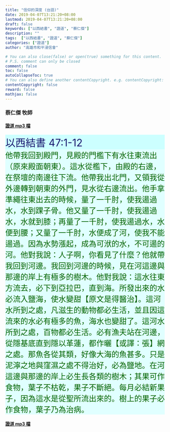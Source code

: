 ```yaml
---
title: "信仰的深度 (台語)"
date: 2019-04-07T13:21:20+08:00
lastmod: 2019-04-07T13:21:20+08:00
draft: false
keywords: ["以西結書", "證道", "蔡仁傑"]
description: ""
tags:  ["以西結書", "證道", "蔡仁傑"]
categories: ["證道"]
author: "高雄市和平浸信會"

# You can also close(false) or open(true) something for this content.
# P.S. comment can only be closed
comment: false
toc: false
autoCollapseToc: true
# You can also define another contentCopyright. e.g. contentCopyright: "This is another copyright."
contentCopyright: false
reward: false
mathjax: false
---
```


### 蔡仁傑 牧師

#### [證道 mp3 檔](/mp3-s/s20190407t.mp3 "信仰的深度 - 台語")

<div style="background-color:#CCFFFF"><font size="6", color="#191970">
以西結書 47:1-12
</font>
</div>

<div style="background-color:#E0FFFF"><font size="5", color="#006400">
他帶我回到殿門，見殿的門檻下有水往東流出（原來殿面朝東）。這水從檻下，由殿的右邊，在祭壇的南邊往下流。他帶我出北門，又領我從外邊轉到朝東的外門，見水從右邊流出。他手拿準繩往東出去的時候，量了一千肘，使我逿過水，水到踝子骨。他又量了一千肘，使我逿過水，水就到膝；再量了一千肘，使我逿過水，水便到腰；又量了一千肘，水便成了河，使我不能逿過。因為水勢漲起，成為可洑的水，不可逿的河。他對我說：人子啊，你看見了什麼？他就帶我回到河邊。我回到河邊的時候，見在河這邊與那邊的岸上有極多的樹木。他對我說：這水往東方流去，必下到亞拉巴，直到海。所發出來的水必流入鹽海，使水變甜【原文是得醫治】。這河水所到之處，凡滋生的動物都必生活，並且因這流來的水必有極多的魚，海水也變甜了。這河水所到之處，百物都必生活。必有漁夫站在河邊，從隱基底直到隱以革蓮，都作曬【或譯：張】網之處。那魚各從其類，好像大海的魚甚多。只是泥濘之地與窪濕之處不得治好，必為鹽地。在河這邊與那邊的岸上必生長各類的樹木；其果可作食物，葉子不枯乾，果子不斷絕。每月必結新果子，因為這水是從聖所流出來的。樹上的果子必作食物，葉子乃為治病。
</font>
</div>

#### [證道 mp3 檔](/mp3-s/s20190407t.mp3 "信仰的深度 - 台語")